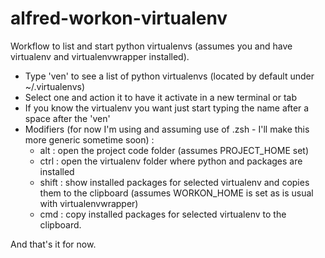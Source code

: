 # alfred-workon-virtualenv
Workflow to list and start python virtualenvs (assumes you and have virtualenv and virtualenvwrapper installed). 

* Type 'ven' to see a list of python virtualenvs (located by default under ~/.virtualenvs) 
* Select one and action it to have it activate in a new terminal or tab
* If you know the virtualenv you want just start typing the name after a space after the 'ven'
* Modifiers (for now I'm using and assuming use of .zsh - I'll make this more generic sometime soon) :
  * alt : open the project code folder (assumes PROJECT_HOME set)
  * ctrl : open the virtualenv folder where python and packages are installed
  * shift : show installed packages for selected virtualenv and copies them to the clipboard (assumes WORKON_HOME is set as is usual with virtualenvwrapper)
  * cmd : copy installed packages for selected virtualenv to the clipboard.

And that's it for now.
